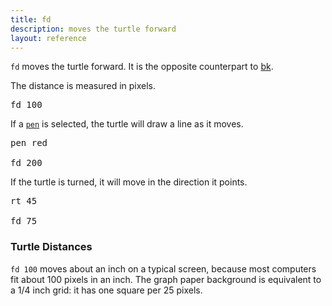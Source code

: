 ```yaml
---
title: fd
description: moves the turtle forward
layout: reference
---
```


`fd` moves the turtle forward. It is the opposite counterpart to [bk](bk.html). 

The distance is measured in pixels.

<pre class="jumbo">
fd <span data-dfn="distance">100</span>
</pre>

<script type="demo" width=100>
setup ->
  bk 50
demo ->
  pause 1
  fd 100
  pause 1
  plan ->
    p = new Pencil
    p.jumpto 20, 50
    p.pen black, .7
    p.moveto 25, 50
    p.moveto 25, -50
    p.moveto 20, -50
    p.pen null
    p.jumpto 35, 0
    p.rt 90
    p.label '100 pixels'
    remove p
</script>

If a [`pen`](pen.html) is selected, the turtle will draw a line as it moves.

<pre class="jumbo">
<span data-dfn="pick a pen">pen red</span>

fd <span data-dfn="longer">200</a>
</pre>

<script type="demo" width=100 height=250>
setup ->
  bk 100
demo ->
  pause 1
  pen red
  fd 200
  pause 1
  plan ->
    p = new Pencil
    p.jumpto 20, 100
    p.pen black, .7
    p.moveto 25, 100
    p.moveto 25, -100
    p.moveto 20, -100
    p.pen null
    p.jumpto 35, 0
    p.rt 90
    p.label '200 pixels'
    remove p
</script>

If the turtle is turned, it will move in the direction it points.

<pre class="jumbo" data-before="pen purple">
<span data-dfn="turn the turtle">rt 45</span>

fd <span data-dfn="shorter">75</span>
</pre>

<script type="demo">
setup ->
  bk 25
p = new Pencil
demo ->
  plan ->
    p.home()
    p.pen black, .7
    p.jumpto 0, -30
    p.moveto 0, -20
    p.jumpto -5, -25
    p.moveto 5, -25
    p.pen null
    p.jumpto 0, -25
    label 'home', 'left'
  pause 1
  rt 45
  pause 1
  fd 75
  pause 1
  plan ->
    p.jumpto 0, -25
    p.rt 45
    p.jump 10
    p.pen black, .7
    p.move 5
    p.fd 75
    p.move -5
    p.pen null
    p.move 20, -75/2
    p.lt 90
    p.label '75 pixels'
</script>

<h3>Turtle Distances</h3>

`fd 100` moves about an inch on a typical screen, because
most computers fit about 100 pixels in an inch.  The graph paper
background is equivalent to a 1/4 inch grid: it has one square per
25 pixels.


